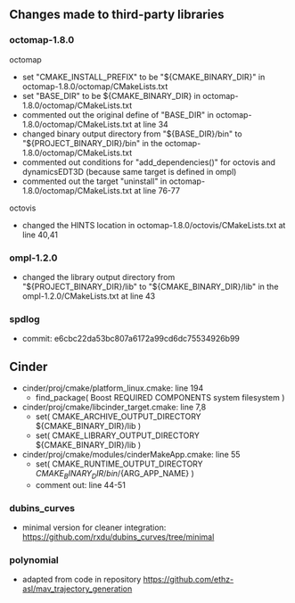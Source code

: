 ## Changes made to third-party libraries

### octomap-1.8.0

octomap

* set "CMAKE_INSTALL_PREFIX" to be "${CMAKE_BINARY_DIR}" in octomap-1.8.0/octomap/CMakeLists.txt
* set "BASE_DIR" to be ${CMAKE_BINARY_DIR} in octomap-1.8.0/octomap/CMakeLists.txt
* commented out the original define of "BASE_DIR" in octomap-1.8.0/octomap/CMakeLists.txt at line 34
* changed binary output directory from "${BASE_DIR}/bin" to "${PROJECT_BINARY_DIR}/bin" in the octomap-1.8.0/octomap/CMakeLists.txt
* commented out conditions for "add_dependencies()" for octovis and dynamicsEDT3D (because same target is defined in ompl)
* commented out the target "uninstall" in octomap-1.8.0/octomap/CMakeLists.txt at line 76-77

octovis

* changed the HINTS location in octomap-1.8.0/octovis/CMakeLists.txt at line 40,41

### ompl-1.2.0

* changed the library output directory from "${PROJECT_BINARY_DIR}/lib" to "${CMAKE_BINARY_DIR}/lib" in the ompl-1.2.0/CMakeLists.txt at line 43

### spdlog

* commit: e6cbc22da53bc807a6172a99cd6dc75534926b99

## Cinder

* cinder/proj/cmake/platform_linux.cmake: line 194	
    - find_package( Boost REQUIRED COMPONENTS system filesystem )
* cinder/proj/cmake/libcinder_target.cmake: line 7,8	
    - set( CMAKE_ARCHIVE_OUTPUT_DIRECTORY ${CMAKE_BINARY_DIR}/lib )
    - set( CMAKE_LIBRARY_OUTPUT_DIRECTORY ${CMAKE_BINARY_DIR}/lib )
* cinder/proj/cmake/modules/cinderMakeApp.cmake: line 55
    - set( CMAKE_RUNTIME_OUTPUT_DIRECTORY ${CMAKE_BINARY_DIR}/bin/${ARG_APP_NAME} )
    - comment out: line 44-51 

### dubins_curves 

* minimal version for cleaner integration: https://github.com/rxdu/dubins_curves/tree/minimal

### polynomial

* adapted from code in repository https://github.com/ethz-asl/mav_trajectory_generation

